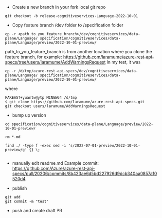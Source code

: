 * Create a new branch in your fork local git repo
```
git checkout -b release-cognitiveservices-Language-2022-10-01
```

* Copy feature branch /dev folder to /specification folder
```
cp -r <path_to_you_feature_branch>/dev/cognitiveservices/data-plane/Language/ specification/cognitiveservices/data-plane/Language/preview/2022-10-01-preview/
```
path_to_you_feature_branch is from another location where you clone the feature branch, for example: https://github.com/laramume/azure-rest-api-specs/tree/users/laramume/AddWarningsRequest
In my test, it was
```
cp -r /d/tmp/azure-rest-api-specs/dev/cognitiveservices/data-plane/Language/ specification/cognitiveservices/data-plane/Language/preview/2022-10-01-preview/
```
where 
```
FAREAST+yuantw@ytp MINGW64 /d/tmp
$ git clone https://github.com/laramume/azure-rest-api-specs.git
git checkout users/laramume/AddWarningsRequest
```

* bump up version
```
cd specification/cognitiveservices/data-plane/Language/preview/2022-10-01-preview/

rm *.md

find ./ -type f -exec sed -i 's/2022-07-01-preview/2022-10-01-preview/g' {} \;


```

* manually edit readme.md
Example commit: https://github.com/Azure/azure-rest-api-specs/pull/20206/commits/8b423ae6d5bd227926d9dcb340aa0857a10520d4

* publish
```
git add
git commit -m "test"
```
* push and create draft PR
